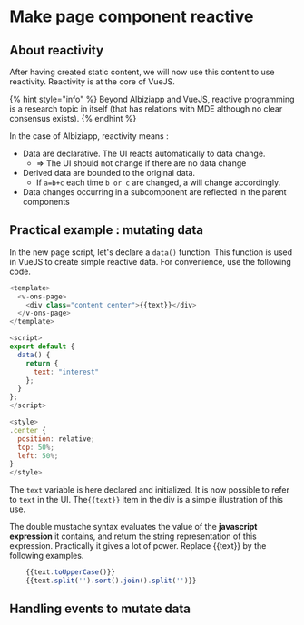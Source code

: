 # Make page component reactive



## About reactivity 

After having created static content, we will now use this content to use reactivity. Reactivity is at the core of VueJS. 

{% hint style="info" %}
Beyond Albiziapp and VueJS, reactive programming is a research topic in itself \(that has relations with MDE although no clear consensus exists\).
{% endhint %}

In the case of Albiziapp, reactivity means :

* Data are declarative. The UI reacts automatically to data change.
  * =&gt; The UI should not change if there are no data change
* Derived data are bounded to the original data. 
  * If `a=b+c`  each time `b or c` are changed, a will change accordingly.
* Data changes occurring in a subcomponent are reflected in the parent components

## Practical example : mutating data

In the new page script, let's declare a `data()` function. This function is used in VueJS to create simple reactive data. For convenience, use the following code.

```javascript
<template>
  <v-ons-page>
    <div class="content center">{{text}}</div>
  </v-ons-page>
</template>

<script>
export default {
  data() {
    return {
      text: "interest"
    };
  }
};
</script>

<style>
.center {
  position: relative;
  top: 50%;
  left: 50%;
}
</style>

```

The `text` variable is here declared and initialized. It is now possible to refer to `text` in the UI. The`{{text}}` item in the div is a simple illustration of this use. 

The double mustache syntax evaluates the value of the **javascript expression** it contains, and return the string representation of this expression. Practically it gives a lot of power. Replace {{text}} by the following examples.

```javascript
    {{text.toUpperCase()}}
    {{text.split('').sort().join().split('')}}

```

## Handling events to mutate data





